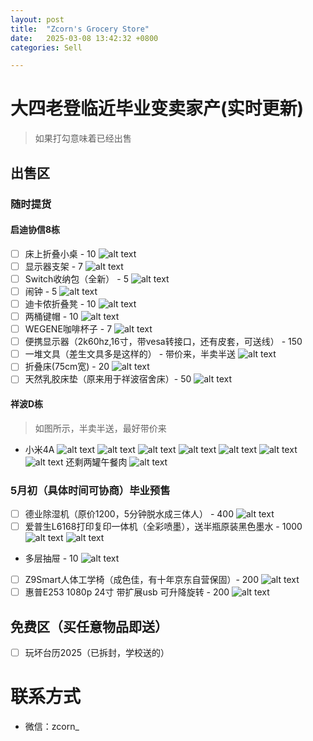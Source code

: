 ```yaml
---
layout: post
title:  "Zcorn's Grocery Store"
date:   2025-03-08 13:42:32 +0800
categories: Sell

---
```


# 大四老登临近毕业变卖家产(实时更新)

> 如果打勾意味着已经出售

## 出售区

### 随时提货
#### 启迪协信8栋
- [ ] 床上折叠小桌 - 10
![alt text](/assets/sale/qidi/DCDFE56D-74F6-4E16-9DA5-3B59A176D044.webp)
- [ ] 显示器支架 - 7
![alt text](/assets/sale/qidi/IMG_5640.webp)
- [ ] Switch收纳包（全新） - 5
![alt text](/assets/sale/qidi/IMG_5639.webp)
- [ ] 闹钟 - 5
![alt text](/assets/sale/qidi/IMG_5641.webp)
- [ ] 迪卡侬折叠凳 - 10
![alt text](/assets/sale/qidi/9C6DBC1C-80AE-4843-A198-59050A9667A2_1_201_a.webp)
- [ ] 两桶键帽 - 10
![alt text](/assets/sale/qidi/2C44267C-69B0-4C6B-A3F5-F17C3F708CDD.webp)
- [ ] WEGENE咖啡杯子 - 7
![alt text](/assets/sale/qidi/IMG_5636.webp)
- [ ] 便携显示器（2k60hz,16寸，带vesa转接口，还有皮套，可送线） - 150
- [ ] 一堆文具（差生文具多是这样的） - 带价来，半卖半送
![alt text](/assets/sale/qidi/AA97EA40-7A10-4DFB-95A5-D503DB456EEC.webp)
- [ ] 折叠床(75cm宽) - 20
![alt text](/assets/sale/qidi/CA016720-C48F-4544-B8FF-1EE42B1345E6.webp)
- [ ] 天然乳胶床垫（原来用于祥波宿舍床）- 50
![alt text](/assets/sale/qidi/IMG_5663.webp)

#### 祥波D栋
> 如图所示，半卖半送，最好带价来

- 小米4A
![alt text](/assets/sale/harmonia/1.webp)
![alt text](/assets/sale/harmonia/2.webp)
![alt text](/assets/sale/harmonia/3.webp)
![alt text](/assets/sale/harmonia/4.webp)
![alt text](/assets/sale/harmonia/5.webp)
![alt text](/assets/sale/harmonia/6.webp)
![alt text](/assets/sale/harmonia/7.webp)
   还剩两罐午餐肉
![alt text](/assets/sale/harmonia/8.webp)

### 5月初（具体时间可协商）毕业预售
- [ ] 德业除湿机（原价1200，5分钟脱水成三体人） - 400
![alt text](/assets/sale/qidi/IMG_5644.webp)
- [ ] 爱普生L6168打印复印一体机（全彩喷墨），送半瓶原装黑色墨水 - 1000
![alt text](/assets/sale/qidi/9F5780A4-2A65-4A9B-93F7-86F04B55C3AF.webp>)
![alt text](/assets/sale/qidi/DCDFE56D-74F6-4E16-9DA5-3B59A176D044.webp)
- 多层抽屉 - 10
![alt text](/assets/sale/qidi/850EB463-7752-418E-AD53-AFACA05F6A23_1_201_a.webp)
- [ ] Z9Smart人体工学椅（成色佳，有十年京东自营保固）- 200
![alt text](/assets/sale/qidi/D9A87152-C983-4FBC-89D9-11535C660E40.webp)
- [ ] 惠普E253 1080p 24寸 带扩展usb 可升降旋转 - 200
![alt text](/assets/sale/qidi/IMG_5664.webp)

## 免费区（买任意物品即送）

- [ ] 玩坏台历2025（已拆封，学校送的）


# 联系方式

- 微信：zcorn_
